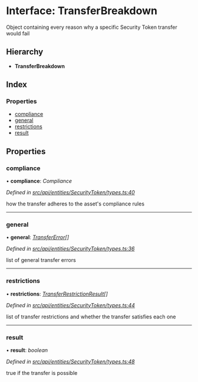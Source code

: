# Interface: TransferBreakdown

Object containing every reason why a specific Security Token transfer would fail

## Hierarchy

* **TransferBreakdown**

## Index

### Properties

* [compliance](transferbreakdown.md#compliance)
* [general](transferbreakdown.md#general)
* [restrictions](transferbreakdown.md#restrictions)
* [result](transferbreakdown.md#result)

## Properties

###  compliance

• **compliance**: *Compliance*

*Defined in [src/api/entities/SecurityToken/types.ts:40](https://github.com/PolymathNetwork/polymesh-sdk/blob/56921667/src/api/entities/SecurityToken/types.ts#L40)*

how the transfer adheres to the asset's compliance rules

___

###  general

• **general**: *[TransferError](../enums/transfererror.md)[]*

*Defined in [src/api/entities/SecurityToken/types.ts:36](https://github.com/PolymathNetwork/polymesh-sdk/blob/56921667/src/api/entities/SecurityToken/types.ts#L36)*

list of general transfer errors

___

###  restrictions

• **restrictions**: *[TransferRestrictionResult](transferrestrictionresult.md)[]*

*Defined in [src/api/entities/SecurityToken/types.ts:44](https://github.com/PolymathNetwork/polymesh-sdk/blob/56921667/src/api/entities/SecurityToken/types.ts#L44)*

list of transfer restrictions and whether the transfer satisfies each one

___

###  result

• **result**: *boolean*

*Defined in [src/api/entities/SecurityToken/types.ts:48](https://github.com/PolymathNetwork/polymesh-sdk/blob/56921667/src/api/entities/SecurityToken/types.ts#L48)*

true if the transfer is possible
